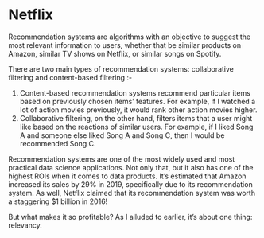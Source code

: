 # Netflix

Recommendation systems are algorithms with an objective to suggest the most relevant information to users, whether that be similar products on Amazon, similar TV shows on Netflix, or similar songs on Spotify.

There are two main types of recommendation systems: collaborative filtering and content-based filtering :-

1. Content-based recommendation systems recommend particular items based on previously chosen items’ features. For example, if I watched a lot of action movies previously, it would rank other action movies higher.
2. Collaborative filtering, on the other hand, filters items that a user might like based on the reactions of similar users. For example, if I liked Song A and someone else liked Song A and Song C, then I would be recommended Song C.

Recommendation systems are one of the most widely used and most practical data science applications. Not only that, but it also has one of the highest ROIs when it comes to data products.  It’s estimated that Amazon increased its sales by 29% in 2019, specifically due to its recommendation system. As well, Netflix claimed that its recommendation system was worth a staggering $1 billion in 2016!

But what makes it so profitable? As I alluded to earlier, it’s about one thing: relevancy.
